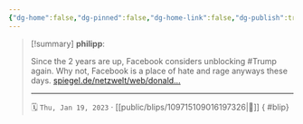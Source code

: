 ```yaml
---
{"dg-home":false,"dg-pinned":false,"dg-home-link":false,"dg-publish":true,"tags":["dgblip"],"disabled rules":["yaml-title","yaml-title-alias","file-name-heading"],"title":"philipp on mastodon @ 2023-01-19","created-date":"2023-01-19T09:15:05","id":109715109016197330,"updated-date":"2025-05-02T08:50:43","dg-path":"blips/109715109016197326.md","permalink":"/blips/109715109016197326/","dgPassFrontmatter":true}
---
```


> [!summary] **philipp**:
>
> Since the 2 years are up, Facebook considers unblocking #Trump  again.  Why not, Facebook is a place of hate and rage anyways these days. [spiegel.de/netzwelt/web/donald…](https://www.spiegel.de/netzwelt/web/donald-trump-facebook-koennte-seine-sperre-bald-aufheben-a-d9487dd3-f2c3-4671-94d1-3ec4e39ff858)
> - - -
>
> 🗓️ `Thu, Jan 19, 2023` · [[public/blips/109715109016197326\|🔗]]
{ #blip}

